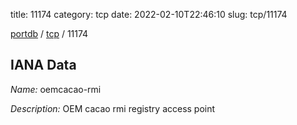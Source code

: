 title: 11174
category: tcp
date: 2022-02-10T22:46:10
slug: tcp/11174

[portdb](/) / [tcp](/category/tcp.html) / 11174


## IANA Data

_Name:_ oemcacao-rmi

_Description:_ OEM cacao rmi registry access point


